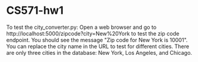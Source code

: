 # CS571-hw1
To test the city_converter.py: Open a web browser and go to http://localhost:5000/zipcode?city=New%20York to test the zip code endpoint. You should see the message "Zip code for New York is 10001". You can replace the city name in the URL to test for different cities. There are only three cities in the database: New York, Los Angeles, and Chicago.
